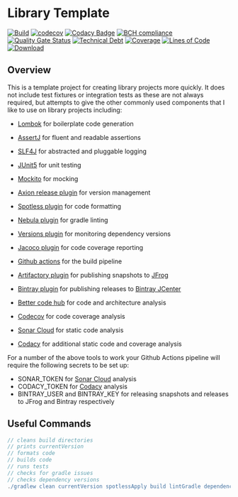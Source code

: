 # Library Template

[![Build](https://github.com/michaelruocco/library-template/workflows/pipeline/badge.svg)](https://github.com/michaelruocco/library-template/actions)
[![codecov](https://codecov.io/gh/michaelruocco/library-template/branch/master/graph/badge.svg?token=FWDNP534O7)](https://codecov.io/gh/michaelruocco/library-template)
[![Codacy Badge](https://app.codacy.com/project/badge/Grade/272889cf707b4dcb90bf451392530794)](https://www.codacy.com/gh/michaelruocco/library-template/dashboard?utm_source=github.com&amp;utm_medium=referral&amp;utm_content=michaelruocco/library-template&amp;utm_campaign=Badge_Grade)
[![BCH compliance](https://bettercodehub.com/edge/badge/michaelruocco/library-template?branch=master)](https://bettercodehub.com/)
[![Quality Gate Status](https://sonarcloud.io/api/project_badges/measure?project=michaelruocco_library-template&metric=alert_status)](https://sonarcloud.io/dashboard?id=michaelruocco_library-template)
[![Technical Debt](https://sonarcloud.io/api/project_badges/measure?project=michaelruocco_library-template&metric=sqale_index)](https://sonarcloud.io/dashboard?id=michaelruocco_library-template)
[![Coverage](https://sonarcloud.io/api/project_badges/measure?project=michaelruocco_library-template&metric=coverage)](https://sonarcloud.io/dashboard?id=michaelruocco_library-template)
[![Lines of Code](https://sonarcloud.io/api/project_badges/measure?project=michaelruocco_library-template&metric=ncloc)](https://sonarcloud.io/dashboard?id=michaelruocco_library-template)
[![Download](https://api.bintray.com/packages/michaelruocco/maven/library-template/images/download.svg)](https://bintray.com/michaelruocco/maven/library-template/_latestVersion)

## Overview

This is a template project for creating library projects more quickly. It does not include test
fixtures or integration tests as these are not always required, but attempts to give the other
commonly used components that I like to use on library projects including:

*   [Lombok](https://projectlombok.org/) for boilerplate code generation

*   [AssertJ](https://joel-costigliola.github.io/assertj/) for fluent and readable assertions

*   [SLF4J](http://www.slf4j.org/) for abstracted and pluggable logging

*   [JUnit5](https://junit.org/junit5/) for unit testing

*   [Mockito](https://site.mockito.org/) for mocking

*   [Axion release plugin](https://github.com/allegro/axion-release-plugin) for version management

*   [Spotless plugin](https://github.com/diffplug/spotless/tree/main/plugin-gradle) for code formatting

*   [Nebula plugin](https://github.com/nebula-plugins/gradle-lint-plugin) for gradle linting

*   [Versions plugin](https://github.com/ben-manes/gradle-versions-plugin) for monitoring dependency versions

*   [Jacoco plugin](https://docs.gradle.org/current/userguide/jacoco_plugin.html) for code coverage reporting

*   [Github actions](https://github.com/actions) for the build pipeline

*   [Artifactory plugin](https://www.jfrog.com/confluence/display/JFROG/Gradle+Artifactory+Plugin) for publishing 
    snapshots to [JFrog](https://www.jfrog.com/confluence/display/JFROG/Deploying+Snapshots+to+oss.jfrog.org)

*   [Bintray plugin](https://github.com/bintray/gradle-bintray-plugin) for publishing releases to
    [Bintray JCenter](https://www.google.com/search?q=jcenter&oq=jcenter&aqs=chrome.0.69i59j0l4j69i60l3.1114j0j7&sourceid=chrome&ie=UTF-8)

*   [Better code hub](https://bettercodehub.com/) for code and architecture analysis

*   [Codecov](https://codecov.io/) for code coverage analysis

*   [Sonar Cloud](https://sonarcloud.io/) for static code analysis 

*   [Codacy](https://www.codacy.com/) for additional static code and coverage analysis

For a number of the above tools to work your Github Actions pipeline will require the
following secrets to be set up:

*   SONAR_TOKEN for [Sonar Cloud](https://sonarcloud.io/) analysis
*   CODACY_TOKEN for [Codacy](https://www.codacy.com/) analysis
*   BINTRAY_USER and BINTRAY_KEY for releasing snapshots and releases to JFrog and Bintray respectively

## Useful Commands

```gradle
// cleans build directories
// prints currentVersion
// formats code
// builds code
// runs tests
// checks for gradle issues
// checks dependency versions
./gradlew clean currentVersion spotlessApply build lintGradle dependencyUpdates
```